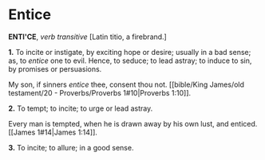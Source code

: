 # Entice

**ENTI'CE**, _verb transitive_ \[Latin titio, a firebrand.\]

**1.** To incite or instigate, by exciting hope or desire; usually in a bad sense; as, to _entice_ one to evil. Hence, to seduce; to lead astray; to induce to sin, by promises or persuasions.

My son, if sinners _entice_ thee, consent thou not. [[bible/King James/old testament/20 - Proverbs/Proverbs 1#10|Proverbs 1:10]].

**2.** To tempt; to incite; to urge or lead astray.

Every man is tempted, when he is drawn away by his own lust, and enticed. [[James 1#14|James 1:14]].

**3.** To incite; to allure; in a good sense.